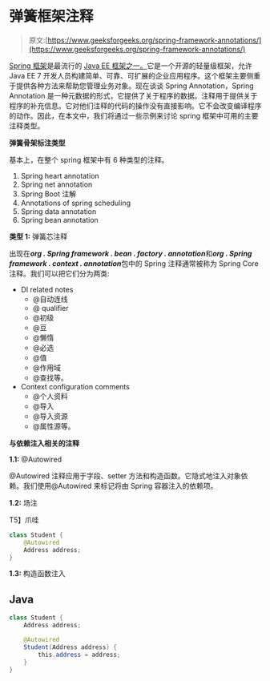 # 弹簧框架注释

> 原文:[https://www.geeksforgeeks.org/spring-framework-annotations/](https://www.geeksforgeeks.org/spring-framework-annotations/)

[Spring 框架](https://www.geeksforgeeks.org/introduction-to-spring-framework/)是最流行的 [Java EE 框架之一。](https://www.geeksforgeeks.org/difference-between-javaee-and-spring/)它是一个开源的轻量级框架，允许 Java EE 7 开发人员构建简单、可靠、可扩展的企业应用程序。这个框架主要侧重于提供各种方法来帮助您管理业务对象。现在谈谈 Spring Annotation，Spring Annotation 是一种元数据的形式，它提供了关于程序的数据。注释用于提供关于程序的补充信息。它对他们注释的代码的操作没有直接影响。它不会改变编译程序的动作。因此，在本文中，我们将通过一些示例来讨论 spring 框架中可用的主要注释类型。

**弹簧骨架标注类型**

基本上，在整个 spring 框架中有 6 种类型的注释。

1.  Spring heart annotation
2.  Spring net annotation
3.  Spring Boot 注解
4.  Annotations of spring scheduling
5.  Spring data annotation
6.  Spring bean annotation

**类型 1:** 弹簧芯注释

出现在***org . Spring framework . bean . factory . annotation***和***org . Spring framework . context . annotation***包中的 Spring 注释通常被称为 Spring Core 注释。我们可以把它们分为两类:

*   DI related notes
    *   @自动连线
    *   @ qualifier
    *   @初级
    *   @豆
    *   @懒惰
    *   @必选
    *   @值
    *   @作用域
    *   @查找等。
*   Context configuration comments
    *   @个人资料
    *   @导入
    *   @导入资源
    *   @属性源等。

**与依赖注入相关的注释**

**1.1:** @Autowired

@Autowired 注释应用于字段、setter 方法和构造函数。它隐式地注入对象依赖。我们使用@Autowired 来标记将由 Spring 容器注入的依赖项。

**1.2:** 场注

T5】爪哇

```java
class Student {
    @Autowired
    Address address;
}
```

**1.3:** 构造函数注入

## Java

```java
class Student {
    Address address;

    @Autowired
    Student(Address address) {
        this.address = address;
    }
}
```